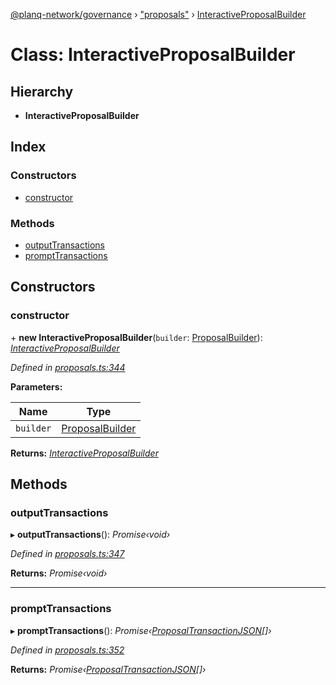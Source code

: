 [@planq-network/governance](../README.md) › ["proposals"](../modules/_proposals_.md) › [InteractiveProposalBuilder](_proposals_.interactiveproposalbuilder.md)

# Class: InteractiveProposalBuilder

## Hierarchy

* **InteractiveProposalBuilder**

## Index

### Constructors

* [constructor](_proposals_.interactiveproposalbuilder.md#constructor)

### Methods

* [outputTransactions](_proposals_.interactiveproposalbuilder.md#outputtransactions)
* [promptTransactions](_proposals_.interactiveproposalbuilder.md#prompttransactions)

## Constructors

###  constructor

\+ **new InteractiveProposalBuilder**(`builder`: [ProposalBuilder](_proposals_.proposalbuilder.md)): *[InteractiveProposalBuilder](_proposals_.interactiveproposalbuilder.md)*

*Defined in [proposals.ts:344](https://github.com/planq-network/planq-sdk/blob/master/packages/sdk/governance/src/proposals.ts#L344)*

**Parameters:**

Name | Type |
------ | ------ |
`builder` | [ProposalBuilder](_proposals_.proposalbuilder.md) |

**Returns:** *[InteractiveProposalBuilder](_proposals_.interactiveproposalbuilder.md)*

## Methods

###  outputTransactions

▸ **outputTransactions**(): *Promise‹void›*

*Defined in [proposals.ts:347](https://github.com/planq-network/planq-sdk/blob/master/packages/sdk/governance/src/proposals.ts#L347)*

**Returns:** *Promise‹void›*

___

###  promptTransactions

▸ **promptTransactions**(): *Promise‹[ProposalTransactionJSON](../interfaces/_proposals_.proposaltransactionjson.md)[]›*

*Defined in [proposals.ts:352](https://github.com/planq-network/planq-sdk/blob/master/packages/sdk/governance/src/proposals.ts#L352)*

**Returns:** *Promise‹[ProposalTransactionJSON](../interfaces/_proposals_.proposaltransactionjson.md)[]›*
